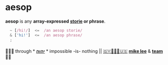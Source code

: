 # aesop

**aesop** is any **array-expressed [storie](stories.md#stories) or phrase**.

```javascript
  ~ [/hi!/]  <=  /an aesop storie/
  & ['hi!']  <=  /an aesop phrase/
  ;
```

####

🙇🏾‍♂️ through * [**יהוה**](../LICENSE.txt#L1) * impossible -is- nothing ||
[🇬🇾👨🏾‍💻🇺🇸](https://en.wikipedia.org/wiki/Guyana)
[**mike lee**](https://github.com/iskitz) &
[**team**](https://team.ionify.net/)
🤲🏾
